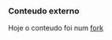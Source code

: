 ### Conteudo externo
Hoje o conteudo foi num [fork](https://github.com/lucasbaq/exercises-redux-step-by-step)


